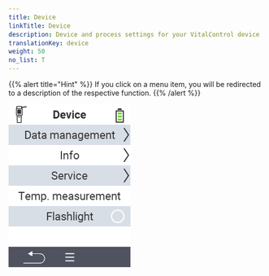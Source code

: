 ```yaml
---
title: Device
linkTitle: Device
description: Device and process settings for your VitalControl device
translationKey: device
weight: 50
no_list: T
---
```

{{% alert title="Hint" %}}
If you click on a menu item, you will be redirected to a description of the respective function.
{{% /alert %}}

<img src="images/menu.png/" alt="VitalControl Gerät" title="Gerät" usemap="#workmap"> 

<map name="workmap">
  <area shape="rect" coords="0,40,240,80" alt="Data management" title="Run data backups, export your data and reset the device&#10;Mouse klick: open documentation" href="/en/docs/device/data-management/">
  <area shape="rect" coords="0,80,240,120" alt="Info" title="View important software and hardware information&#10;Mouse klick: open documentation" href="/en/docs/device/info/">
  <area shape="rect" coords="0,120,240,160" alt="Service" title="Check your device drivers, update your firmware and perform a range test&#10;Mouse klick: open documentation" href="/en/docs/device/service/">
  <area shape="rect" coords="0,160,240,200" alt="Temperature measurement" title="Test your device’s temperature measurement&#10;Mouse klick: open documentation" href="/en/docs/device/temperature-measurement/">
   <area shape="rect" coords="0,200,240,240" alt="Flashlight" title="Turn the light on your VitalControl device on or off&#10;Mouse klick: open documentation" href="/en/docs/device/flashlight/">
</map>
